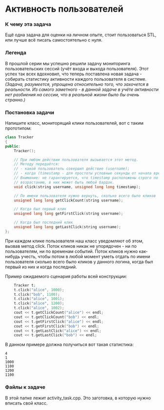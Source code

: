 # Активность пользователей

### К чему эта задача

Ещё одна задача для оценки на личном опыте, стоит пользоваться STL, или лучше всё писать самостоятельно с нуля.


### Легенда

В прошлой серии мы успешно решили задачу мониторинга пользовательских сессий (учёт входа и выхода пользователя). Этот успех так всех вдохновил, что теперь поставлена новая задача - собирать статистику активности каждого пользователя в системе. *(Задача, разумеется, упрощена относительно того, что захочется в реальности. Из самого заметного - в данной задаче в учёте активности нет разбиения на сессии, что в реальной жизни было бы очень странно.)*


### Постановка задачи

Напишите класс, мониторящий клики пользователей, вот с таким прототипом:

```cpp
class Tracker
{
public:
    Tracker();

    // При любом действии пользователя вызывается этот метод.
    // Методу передаётся:
    // - какой пользователь совершил действие (username);
    // - когда (timestamp - для простоты условные секунды от начала времён).
    // Внимание: не гарантируется, что timestamp расположены строго по
    // возрастанию, в них может быть любой бардак.
    void click(string username, unsigned long long timestamp);

    // По имени пользователя нужно вернуть, сколько всего было кликов
    unsigned long long getClickCount(string username);

    // Когда был первый клик
    unsigned long long getFirstClick(string username);

    // Когда был последний клик
    unsigned long long getLastClick(string username);
};
```

При каждом клике пользователя наш класс уведомляют об этом, вызвав метод click. Поток кликов никак не упорядочен - ни по пользователям, ни по временам событий. Поток кликов нужно как-нибудь учесть, чтобы потом в любой момент уметь отдать по имени пользователя сколько всего было кликов у данного логина, когда был первый из них и когда последний.


Пример ожидаемого сценария работы всей конструкции:
```cpp
    Tracker t;
    t.click("alice", 1000);
    t.click("bob", 1100);
    t.click("alice", 1001);
    t.click("alice", 1200);
    t.click("alice", 1002);
    cout << t.getClickCount("alice") << endl;
    cout << t.getClickCount("bob") << endl;
    cout << t.getFirstClick("alice") << endl;
    cout << t.getFirstClick("bob") << endl;
    cout << t.getLastClick("alice") << endl;
    cout << t.getLastClick("bob") << endl;
```

В данном примере должна получиться вот такая статистика:
```
4
1
1000
1100
1200
1100
```

### Файлы к задаче

В этой папке лежит activity\_task.cpp. Это заготовка, в которую нужно вписать свой класс.
